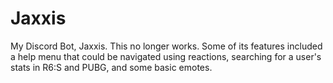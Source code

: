 # Jaxxis
My Discord Bot, Jaxxis.
This no longer works.
Some of its features included a help menu that could be navigated using reactions, searching for a user's stats in R6:S and PUBG, and some basic emotes.
